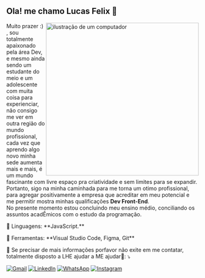 ## Ola! me chamo Lucas Felix 👋

<img src="https://raw.githubusercontent.com/MicaelliMedeiros/micaellimedeiros/master/image/computer-illustration.png" alt="ilustração de um computador" min-width="400px" max-width="400px" width="400px" align="right">

<p align="left"> 
  Muito prazer :) , sou totalmente apaixonado pela área Dev, e mesmo ainda sendo um estudante do meio e um adolescente com muita coisa para experienciar, não consigo me ver em outra região do mundo profissional, cada vez que aprendo algo novo minha sede aumenta mais e mais, é um mundo fascinante com livre espaço pra criatividade e sem limites para se expandir. Portanto, sigo na minha caminhada para me torna um otimo profissional, para agregar positivamente a empresa que acreditar em meu potencial e me permitir mostra minhas qualificações  <strong>Dev Front-End</strong>.<br>
  No presente momento estou concluindo meu ensino médio, conciliando os assuntos acadÊmicos com o estudo da programação.
</p>

<p align="left">
  🦄 Linguagens: **JavaScript.**
</p>

<p align="left">
  💼 Ferramentas: **Visual Studio Code, Figma, Git**
</p>

<p align="left">
  💌 Se precisar de mais informações porfavor não exite em me contatar, totalmente disposto a LHE ajudar a ME ajudar🤗: ⤵️
</p>

<p align="left">
  <a href="mailto:lucasfelix250572@gmail.com?subject=Informações%20sobre%20serviços&body=Olá,%20gostaria%20de%20mais%20informações%20sobre%20vocÊ" title="Gmail">
  <img src="https://img.shields.io/badge/-Gmail-FF0000?style=flat-square&labelColor=FF0000&logo=gmail&logoColor=white&link=LINK-DO-SEU-GMAIL" alt="Gmail"/></a>
  <a href="https://www.linkedin.com/in/lucas-felix-de-oliveira-9a4b452b6/" title="LinkedIn">
  <img src="https://img.shields.io/badge/-Linkedin-0e76a8?style=flat-square&logo=Linkedin&logoColor=white&link=LINK-DO-SEU-LINKEDIN" alt="LinkedIn"/></a>
  <a href="https://wa.me/81992096112" title="WhatsApp">
  <img src="https://img.shields.io/badge/-WhatsApp-25d366?style=flat-square&labelColor=25d366&logo=whatsapp&logoColor=white&link=API-DO-SEU-WHATSAPP" alt="WhatsApp"/></a>
  <a href="https://www.instagram.com/lusca.gbz/" title="Instagram">
  <img src="https://img.shields.io/badge/-Instagram-DF0174?style=flat-square&labelColor=DF0174&logo=instagram&logoColor=white&link=LINK-DO-SEU-INSTAGRAM" alt="Instagram"/></a>
</p>
